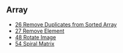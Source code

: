 ## Array

- [26 Remove Duplicates from Sorted Array](https://github.com/rong118/cs_note_101/blob/master/algorithms/leetcode/questions/26_remove_duplicates_from_sorted_array.md)
- [27 Remove Element](https://github.com/rong118/cs_note_101/blob/master/algorithms/leetcode/questions/27_remove_element.md)
- [48 Rotate Image](https://github.com/rong118/cs_note_101/blob/master/algorithms/leetcode/questions/49_rotate_image.md)
- [54 Spiral Matrix](https://github.com/rong118/cs_note_101/blob/master/algorithms/leetcode/questions/54_spiral_matrix.md)
